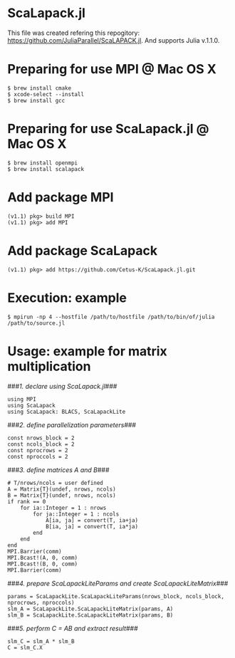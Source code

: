 # ScaLapack.jl
This file was created refering this repogitory: https://github.com/JuliaParallel/ScaLAPACK.jl. And supports Julia v.1.1.0.

# Preparing for use MPI @ Mac OS X
```
$ brew install cmake
$ xcode-select --install
$ brew install gcc
```

# Preparing for use ScaLapack.jl @ Mac OS X
```
$ brew install openmpi
$ brew install scalapack
```

# Add package MPI
```
(v1.1) pkg> build MPI
(v1.1) pkg> add MPI
```

# Add package ScaLapack
```
(v1.1) pkg> add https://github.com/Cetus-K/ScaLapack.jl.git
```

# Execution: example
```
$ mpirun -np 4 --hostfile /path/to/hostfile /path/to/bin/of/julia /path/to/source.jl
```

# Usage: example for matrix multiplication
###_1. declare using ScaLapack.jl_###
```
using MPI
using ScaLapack
using ScaLapack: BLACS, ScaLapackLite
```
###_2. define parallelization parameters_###
```
const nrows_block = 2
const ncols_block = 2
const nprocrows = 2
const nproccols = 2
```
###_3. define matrices A and B_###
```
# T/nrows/ncols = user defined
A = Matrix{T}(undef, nrows, ncols)
B = Matrix{T}(undef, nrows, ncols)
if rank == 0
    for ia::Integer = 1 : nrows
        for ja::Integer = 1 : ncols
            A[ia, ja] = convert(T, ia+ja)
            B[ia, ja] = convert(T, ia*ja)
        end
    end
end
MPI.Barrier(comm)
MPI.Bcast!(A, 0, comm)
MPI.Bcast!(B, 0, comm)
MPI.Barrier(comm)
```
###_4. prepare ScaLapackLiteParams and create ScaLapackLiteMatrix_###
```
params = ScaLapackLite.ScaLapackLiteParams(nrows_block, ncols_block, nprocrows, nproccols)
slm_A = ScaLapackLite.ScaLapackLiteMatrix(params, A)
slm_B = ScaLapackLite.ScaLapackLiteMatrix(params, B)
```
###_5. perform C = AB and extract result_###
```
slm_C = slm_A * slm_B
C = slm_C.X
```
